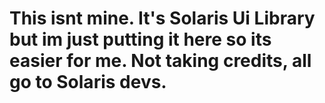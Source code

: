 # This isnt mine. It's Solaris Ui Library but im just putting it here so its easier for me. Not taking credits, all go to Solaris devs.
